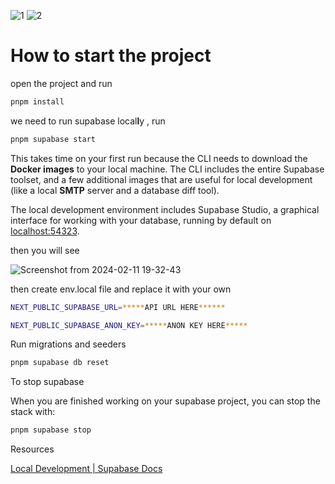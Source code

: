![1](https://github.com/HassanDev13/factory/assets/48941486/8304ba0b-af52-4d36-8fee-8dd95901aee4)
![2](https://github.com/HassanDev13/factory/assets/48941486/5b63a9b4-e544-4def-8b35-8ee66ce4014d)

# How to start the project


open the project and run

```bash
pnpm install
```

we need to run supabase local**l**y , run 

```bash
pnpm supabase start
```

This takes time on your first run because the CLI needs to download the **Docker images** to your local machine. The CLI includes the entire Supabase toolset, and a few additional images that are useful for local development (like a local **SMTP** server and a database diff tool).

The local development environment includes Supabase Studio, a graphical interface for working with your database, running by default on [localhost:54323](http://localhost:54323/).

then you will see 

![Screenshot from 2024-02-11 19-32-43](https://github.com/HassanDev13/factory/assets/48941486/fb8a8064-5d16-4223-9e54-413514a44202)

then create env.local file and replace it with your own

```bash
NEXT_PUBLIC_SUPABASE_URL=*****API URL HERE******

NEXT_PUBLIC_SUPABASE_ANON_KEY=*****ANON KEY HERE*****
```

Run migrations and seeders

```bash
pnpm supabase db reset
```

To stop supabase 

When you are finished working on your supabase project, you can stop the stack with:

```bash
pnpm supabase stop
```

Resources

[Local Development | Supabase Docs](https://supabase.com/docs/guides/cli/local-development)


